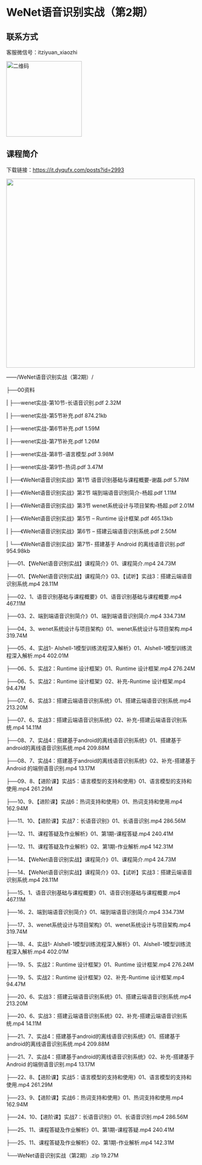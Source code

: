 # WeNet语音识别实战（第2期）

## 联系方式

客服微信号：itziyuan_xiaozhi

<img src="https://ziyuanyun.oss-cn-guangzhou.aliyuncs.com/common/20240614073449/666b82192834a.jpg" width="200" height="200" alt="二维码">

## 课程简介

下载链接：https://it.dyqufx.com/posts?id=2993

<img src="https://ziyuanyun.oss-cn-guangzhou.aliyuncs.com/yun/20240515153432/6644658844c68.jpg" width="500" alt="">

  

 ——/WeNet语音识别实战（第2期）/

 ├──00资料

 | ├──wenet实战-第10节-长语音识别.pdf 2.32M

 | ├──wenet实战-第5节补充.pdf 874.21kb

 | ├──wenet实战-第6节补充.pdf 1.59M

 | ├──wenet实战-第7节补充.pdf 1.26M

 | ├──wenet实战-第8节-语言模型.pdf 3.98M

 | ├──wenet实战-第9节-热词.pdf 3.47M

 | ├──《WeNet语音识别实战》第1节 语音识别基础与课程概要-谢磊.pdf 5.78M

 | ├──《WeNet语音识别实战》第2节 端到端语音识别简介-杨超.pdf 1.11M

 | ├──《WeNet语音识别实战》第3节 wenet系统设计与项目架构-杨超.pdf 2.01M

 | ├──《WeNet语音识别实战》第5节 &#8211; Runtime 设计框架.pdf 465.13kb

 | ├──《WeNet语音识别实战》第6节 – 搭建云端语音识别系统.pdf 2.50M

 | └──《WeNet语音识别实战》第7节- 搭建基于 Android 的离线语音识别.pdf 954.98kb

 ├──01、【WeNet语音识别实战】课程简介》01、课程简介.mp4 24.73M

 ├──01、【WeNet语音识别实战】课程简介》03、【试听】实战3：搭建云端语音识别系统.mp4 28.11M

 ├──02、1、语音识别基础与课程概要》01、语音识别基础与课程概要.mp4 467.11M

 ├──03、2、端到端语音识别简介》01、端到端语音识别简介.mp4 334.73M

 ├──04、3、wenet系统设计与项目架构》01、wenet系统设计与项目架构.mp4 319.74M

 ├──05、4、实战1- AIshell-1模型训练流程深入解析》01、AIshell-1模型训练流程深入解析.mp4 402.01M

 ├──06、5、实战2：Runtime 设计框架》01、Runtime 设计框架.mp4 276.24M

 ├──06、5、实战2：Runtime 设计框架》02、补充-Runtime 设计框架.mp4 94.47M

 ├──07、6、实战3：搭建云端语音识别系统》01、搭建云端语音识别系统.mp4 213.20M

 ├──07、6、实战3：搭建云端语音识别系统》02、补充-搭建云端语音识别系统.mp4 14.11M

 ├──08、7、实战4：搭建基于android的离线语音识别系统》01、搭建基于android的离线语音识别系统.mp4 209.88M

 ├──08、7、实战4：搭建基于android的离线语音识别系统》02、补充-搭建基于 Android 的端侧语音识别.mp4 13.17M

 ├──09、8、【进阶课】实战5：语言模型的支持和使用》01、语言模型的支持和使用.mp4 261.29M

 ├──10、9、【进阶课】实战6：热词支持和使用》01、热词支持和使用.mp4 162.94M

 ├──11、10、【进阶课】实战7：长语音识别》01、长语音识别.mp4 286.56M

 ├──12、11、课程答疑及作业解析》01、第1期-课程答疑.mp4 240.41M

 ├──12、11、课程答疑及作业解析》02、第1期-作业解析.mp4 142.31M

 ├──14、【WeNet语音识别实战】课程简介》01、课程简介.mp4 24.73M

 ├──14、【WeNet语音识别实战】课程简介》03、【试听】实战3：搭建云端语音识别系统.mp4 28.11M

 ├──15、1、语音识别基础与课程概要》01、语音识别基础与课程概要.mp4 467.11M

 ├──16、2、端到端语音识别简介》01、端到端语音识别简介.mp4 334.73M

 ├──17、3、wenet系统设计与项目架构》01、wenet系统设计与项目架构.mp4 319.74M

 ├──18、4、实战1- AIshell-1模型训练流程深入解析》01、AIshell-1模型训练流程深入解析.mp4 402.01M

 ├──19、5、实战2：Runtime 设计框架》01、Runtime 设计框架.mp4 276.24M

 ├──19、5、实战2：Runtime 设计框架》02、补充-Runtime 设计框架.mp4 94.47M

 ├──20、6、实战3：搭建云端语音识别系统》01、搭建云端语音识别系统.mp4 213.20M

 ├──20、6、实战3：搭建云端语音识别系统》02、补充-搭建云端语音识别系统.mp4 14.11M

 ├──21、7、实战4：搭建基于android的离线语音识别系统》01、搭建基于android的离线语音识别系统.mp4 209.88M

 ├──21、7、实战4：搭建基于android的离线语音识别系统》02、补充-搭建基于 Android 的端侧语音识别.mp4 13.17M

 ├──22、8、【进阶课】实战5：语言模型的支持和使用》01、语言模型的支持和使用.mp4 261.29M

 ├──23、9、【进阶课】实战6：热词支持和使用》01、热词支持和使用.mp4 162.94M

 ├──24、10、【进阶课】实战7：长语音识别》01、长语音识别.mp4 286.56M

 ├──25、11、课程答疑及作业解析》01、第1期-课程答疑.mp4 240.41M

 ├──25、11、课程答疑及作业解析》02、第1期-作业解析.mp4 142.31M

 └──WeNet语音识别实战（第2期）.zip 19.27M

  